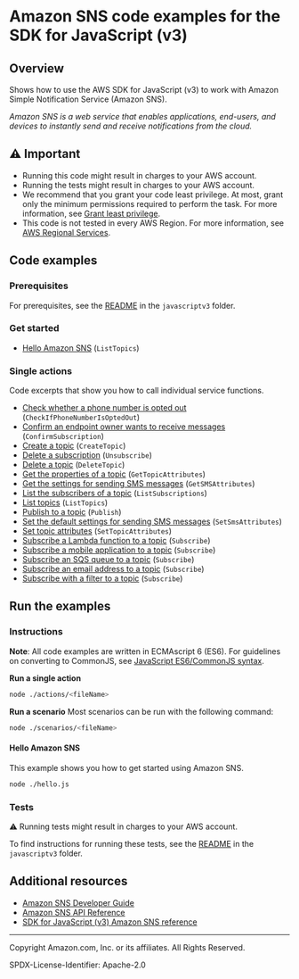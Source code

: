 <!--Generated by WRITEME on 2023-08-09 19:18:56.804275 (UTC)-->
# Amazon SNS code examples for the SDK for JavaScript (v3)

## Overview

Shows how to use the AWS SDK for JavaScript (v3) to work with Amazon Simple Notification Service (Amazon SNS).

<!--custom.overview.start-->
<!--custom.overview.end-->

*Amazon SNS is a web service that enables applications, end-users, and devices to instantly send and receive notifications from the cloud.*

## ⚠ Important

* Running this code might result in charges to your AWS account.
* Running the tests might result in charges to your AWS account.
* We recommend that you grant your code least privilege. At most, grant only the minimum permissions required to perform the task. For more information, see [Grant least privilege](https://docs.aws.amazon.com/IAM/latest/UserGuide/best-practices.html#grant-least-privilege).
* This code is not tested in every AWS Region. For more information, see [AWS Regional Services](https://aws.amazon.com/about-aws/global-infrastructure/regional-product-services).

<!--custom.important.start-->
<!--custom.important.end-->

## Code examples

### Prerequisites

For prerequisites, see the [README](../../README.md#Prerequisites) in the `javascriptv3` folder.


<!--custom.prerequisites.start-->
<!--custom.prerequisites.end-->


### Get started

* [Hello Amazon SNS](hello.js#L8) (`ListTopics`)

### Single actions

Code excerpts that show you how to call individual service functions.

* [Check whether a phone number is opted out](actions/check-if-phone-number-is-opted-out.js#L8) (`CheckIfPhoneNumberIsOptedOut`)
* [Confirm an endpoint owner wants to receive messages](actions/confirm-subscription.js#L8) (`ConfirmSubscription`)
* [Create a topic](actions/create-topic.js#L8) (`CreateTopic`)
* [Delete a subscription](actions/unsubscribe.js#L8) (`Unsubscribe`)
* [Delete a topic](actions/delete-topic.js#L7) (`DeleteTopic`)
* [Get the properties of a topic](actions/get-topic-attributes.js#L7) (`GetTopicAttributes`)
* [Get the settings for sending SMS messages](actions/get-sms-attributes.js#L8) (`GetSMSAttributes`)
* [List the subscribers of a topic](actions/list-subscriptions-by-topic.js#L8) (`ListSubscriptions`)
* [List topics](actions/list-topics.js#L8) (`ListTopics`)
* [Publish to a topic](actions/publish-topic.js#L8) (`Publish`)
* [Set the default settings for sending SMS messages](actions/set-sms-attribute-type.js#L8) (`SetSmsAttributes`)
* [Set topic attributes](actions/set-topic-attributes.js#L8) (`SetTopicAttributes`)
* [Subscribe a Lambda function to a topic](actions/subscribe-lambda.js#L8) (`Subscribe`)
* [Subscribe a mobile application to a topic](actions/subscribe-app.js#L8) (`Subscribe`)
* [Subscribe an SQS queue to a topic](actions/subscribe-queue.js#L8) (`Subscribe`)
* [Subscribe an email address to a topic](actions/subscribe-email.js#L8) (`Subscribe`)
* [Subscribe with a filter to a topic](actions/subscribe-queue-filtered.js#L8) (`Subscribe`)

## Run the examples

### Instructions

**Note**: All code examples are written in ECMAscript 6 (ES6). For guidelines on converting to CommonJS, see
[JavaScript ES6/CommonJS syntax](https://docs.aws.amazon.com/sdk-for-javascript/v3/developer-guide/sdk-examples-javascript-syntax.html).

**Run a single action**

```bash
node ./actions/<fileName>
```

**Run a scenario**
Most scenarios can be run with the following command:
```bash
node ./scenarios/<fileName>
```

<!--custom.instructions.start-->
<!--custom.instructions.end-->

#### Hello Amazon SNS

This example shows you how to get started using Amazon SNS.

```bash
node ./hello.js
```


### Tests

⚠ Running tests might result in charges to your AWS account.


To find instructions for running these tests, see the [README](../../README.md#Tests)
in the `javascriptv3` folder.



<!--custom.tests.start-->
<!--custom.tests.end-->

## Additional resources

* [Amazon SNS Developer Guide](https://docs.aws.amazon.com/sns/latest/dg/welcome.html)
* [Amazon SNS API Reference](https://docs.aws.amazon.com/sns/latest/api/welcome.html)
* [SDK for JavaScript (v3) Amazon SNS reference](https://docs.aws.amazon.com/AWSJavaScriptSDK/v3/latest/client/sns)

<!--custom.resources.start-->
<!--custom.resources.end-->

---

Copyright Amazon.com, Inc. or its affiliates. All Rights Reserved.

SPDX-License-Identifier: Apache-2.0